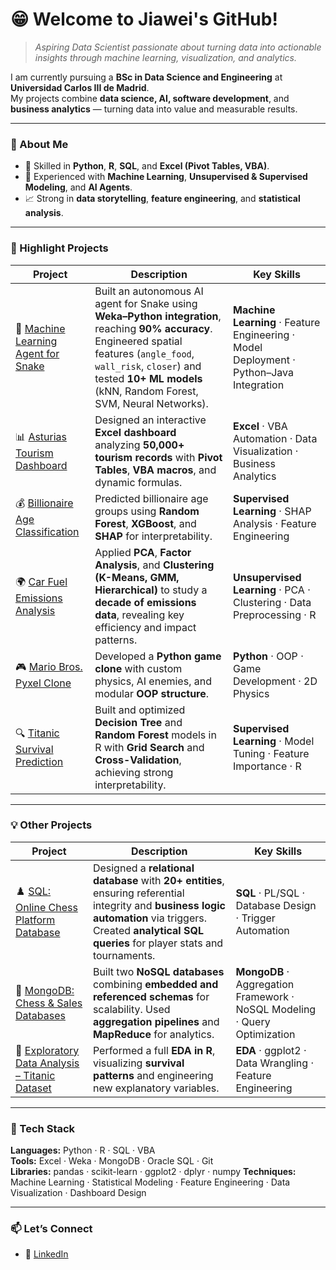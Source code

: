 # 😁 Welcome to Jiawei's GitHub!

>*Aspiring Data Scientist passionate about turning data into actionable insights through machine learning, visualization, and analytics.*

I am currently pursuing a **BSc in Data Science and Engineering** at **Universidad Carlos III de Madrid**.  
My projects combine **data science, AI, software development**, and **business analytics** — turning data into value and measurable results.

---

### 🚀 About Me
- 🧠 Skilled in **Python**, **R**, **SQL**, and **Excel (Pivot Tables, VBA)**.  
- 🤖 Experienced with **Machine Learning**, **Unsupervised & Supervised Modeling**, and **AI Agents**.  
- 📈 Strong in **data storytelling**, **feature engineering**, and **statistical analysis**.  

---

### 🌟 Highlight Projects

| Project | Description | Key Skills |
|----------|--------------|-------------|
| 🧠 [Machine Learning Agent for Snake](https://github.com/jiaweixu3/AI-Machine-Learning-Agent-Snake) | Built an autonomous AI agent for Snake using **Weka–Python integration**, reaching **90% accuracy**. Engineered spatial features (`angle_food`, `wall_risk`, `closer`) and tested **10+ ML models** (kNN, Random Forest, SVM, Neural Networks). | **Machine Learning** · Feature Engineering · Model Deployment · Python–Java Integration |
| 📊 [Asturias Tourism Dashboard](https://github.com/jiaweixu3/Excel-Asturias-Tourism-Analysis) | Designed an interactive **Excel dashboard** analyzing **50,000+ tourism records** with **Pivot Tables**, **VBA macros**, and dynamic formulas. | **Excel** · VBA Automation · Data Visualization · Business Analytics |
| 💰 [Billionaire Age Classification](https://github.com/jiaweixu3/Supervised-Learning-Billionaire-Age-Classification) | Predicted billionaire age groups using **Random Forest**, **XGBoost**, and **SHAP** for interpretability. | **Supervised Learning** · SHAP Analysis · Feature Engineering |
| 🌍 [Car Fuel Emissions Analysis](https://github.com/jiaweixu3/Unsupervised-Learning-Car-Emissions) | Applied **PCA**, **Factor Analysis**, and **Clustering (K-Means, GMM, Hierarchical)** to study a **decade of emissions data**, revealing key efficiency and impact patterns. | **Unsupervised Learning** · PCA · Clustering · Data Preprocessing · R |
| 🎮 [Mario Bros. Pyxel Clone](https://github.com/jiaweixu3/Mario-Bros-Pyxel-Clone) | Developed a **Python game clone** with custom physics, AI enemies, and modular **OOP structure**. | **Python** · OOP · Game Development · 2D Physics |
| 🔍 [Titanic Survival Prediction](https://github.com/jiaweixu3/Machine-Learning-Prediction-TITANIC) | Built and optimized **Decision Tree** and **Random Forest** models in R with **Grid Search** and **Cross-Validation**, achieving strong interpretability. | **Supervised Learning** · Model Tuning · Feature Importance · R |

---

### 💡 Other Projects

| Project | Description | Key Skills |
|----------|--------------|-------------|
| ♟️ [SQL: Online Chess Platform Database](https://github.com/jiaweixu3/SQL-Chess-Platform-Database) | Designed a **relational database** with **20+ entities**, ensuring referential integrity and **business logic automation** via triggers. Created **analytical SQL queries** for player stats and tournaments. | **SQL** · PL/SQL · Database Design · Trigger Automation |
| 🧩 [MongoDB: Chess & Sales Databases](https://github.com/jiaweixu3/MongoDB-Chess-and-Sales-Databases) | Built two **NoSQL databases** combining **embedded and referenced schemas** for scalability. Used **aggregation pipelines** and **MapReduce** for analytics. | **MongoDB** · Aggregation Framework · NoSQL Modeling · Query Optimization |
| 🧬 [Exploratory Data Analysis – Titanic Dataset](https://github.com/jiaweixu3/Exploratory-Data-Analysis-TITANIC) | Performed a full **EDA in R**, visualizing **survival patterns** and engineering new explanatory variables. | **EDA** · ggplot2 · Data Wrangling · Feature Engineering |



---

### 🧰 Tech Stack
**Languages:** Python · R · SQL · VBA  
**Tools:** Excel · Weka · MongoDB · Oracle SQL · Git  
**Libraries:** pandas · scikit-learn · ggplot2 · dplyr · numpy
**Techniques:** Machine Learning · Statistical Modeling · Feature Engineering · Data Visualization · Dashboard Design  

---

### 📫 Let’s Connect
- 💼 [LinkedIn](https://www.linkedin.com/in/jiawei-xu3/)  
